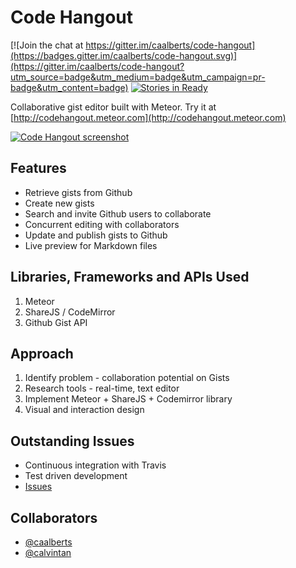 # Code Hangout

[![Join the chat at https://gitter.im/caalberts/code-hangout](https://badges.gitter.im/caalberts/code-hangout.svg)](https://gitter.im/caalberts/code-hangout?utm_source=badge&utm_medium=badge&utm_campaign=pr-badge&utm_content=badge)
[![Stories in Ready](https://badge.waffle.io/caalberts/code-hangout.png?label=ready&title=Ready)](https://waffle.io/caalberts/code-hangout)

Collaborative gist editor built with Meteor. Try it at [http://codehangout.meteor.com](http://codehangout.meteor.com)

[![Code Hangout screenshot](/images/screenshot.png)](http://codehangout.meteor.com)

## Features

- Retrieve gists from Github
- Create new gists
- Search and invite Github users to collaborate
- Concurrent editing with collaborators
- Update and publish gists to Github
- Live preview for Markdown files

## Libraries, Frameworks and APIs Used

1. Meteor
2. ShareJS / CodeMirror
3. Github Gist API

## Approach

1. Identify problem - collaboration potential on Gists
2. Research tools - real-time, text editor
3. Implement Meteor + ShareJS + Codemirror library
4. Visual and interaction design

## Outstanding Issues

- Continuous integration with Travis
- Test driven development
- [Issues](https://github.com/caalberts/code-hangout/issues)

## Collaborators

- [@caalberts](https://github.com/caalberts)
- [@calvintan](https://github.com/calvintan)
